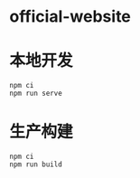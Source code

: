 ﻿# official-website

# 本地开发
```shell script
npm ci
npm run serve
```

# 生产构建
```shell script
npm ci
npm run build
```


